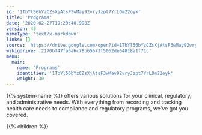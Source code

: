```yaml
---
id: '1TbYl56bYzCZsXjAtsF3wMay92vryJzpt7YrLOm22oyk'
title: 'Programs'
date: '2020-02-27T19:29:40.998Z'
version: 45
mimeType: 'text/x-markdown'
links: []
source: 'https://drive.google.com/open?id=1TbYl56bYzCZsXjAtsF3wMay92vryJzpt7YrLOm22oyk'
wikigdrive: '2170bf47fa5a6c78b65673f5062de64818a1f71c'
menu:
  main:
    name: 'Programs'
    identifier: '1TbYl56bYzCZsXjAtsF3wMay92vryJzpt7YrLOm22oyk'
    weight: 30
---
```





{{% system-name %}} offers various solutions for your clinical, regulatory, and administrative needs. With everything from recording and tracking health care needs to compliance and regulatory programs, we've got you covered.



{{% children %}}




